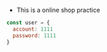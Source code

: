 - This is a online shop practice

```javascript
const user = {
  account: 1111
  password: 1111
}
```
